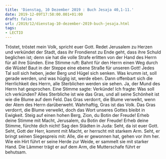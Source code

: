 ```yaml
---
title: 'Dienstag, 10 Dezember 2019 : Buch Jesaja 40,1-11.'
date: 2019-12-09T17:58:00.001+01:00
draft: false
url: /2019/12/dienstag-10-dezember-2019-buch-jesaja.html
tags: 
- LECTIO
---
```


Tröstet, tröstet mein Volk, spricht euer Gott. Redet Jerusalem zu Herzen und verkündet der Stadt, dass ihr Frondienst zu Ende geht, dass ihre Schuld beglichen ist; denn sie hat die volle Strafe erlitten von der Hand des Herrn für all ihre Sünden. Eine Stimme ruft: Bahnt für den Herrn einen Weg durch die Wüste! Baut in der Steppe eine ebene Straße für unseren Gott! Jedes Tal soll sich heben, jeder Berg und Hügel sich senken. Was krumm ist, soll gerade werden, und was hüglig ist, werde eben. Dann offenbart sich die Herrlichkeit des Herrn, alle Sterblichen werden sie sehen. Ja, der Mund des Herrn hat gesprochen. Eine Stimme sagte: Verkünde! Ich fragte: Was soll ich verkünden? Alles Sterbliche ist wie das Gras, und all seine Schönheit ist wie die Blume auf dem Feld. Das Gras verdorrt, die Blume verwelkt, wenn der Atem des Herrn darüberweht. Wahrhaftig, Gras ist das Volk. Das Gras verdorrt, die Blume verwelkt, doch das Wort unseres Gottes bleibt in Ewigkeit. Steig auf einen hohen Berg, Zion, du Botin der Freude! Erheb deine Stimme mit Macht, Jerusalem, du Botin der Freude! Erheb deine Stimme, fürchte dich nicht! Sag den Städten in Juda: Seht, da ist euer Gott. Seht, Gott der Herr, kommt mit Macht, er herrscht mit starkem Arm. Seht, er bringt seinen Siegespreis mit: Alle, die er gewonnen hat, gehen vor ihm her. Wie ein Hirt führt er seine Herde zur Weide, er sammelt sie mit starker Hand. Die Lämmer trägt er auf dem Arm, die Mutterschafe führt er behutsam.